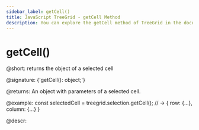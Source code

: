 ```yaml
---
sidebar_label: getCell()
title: JavaScript TreeGrid - getCell Method 
description: You can explore the getCell method of TreeGrid in the documentation of the DHTMLX JavaScript UI library. Browse developer guides and API reference, try out code examples and live demos, and download a free 30-day evaluation version of DHTMLX Suite.
---
```


# getCell()

@short: returns the object of a selected cell

@signature: {'getCell(): object;'}

@returns:
An object with parameters of a selected cell.

@example:
const selectedCell = treegrid.selection.getCell();
// -> { row: {…}, column: {…} }

@descr:

[comment]: # (@related: treegrid/usage_selection.md#getting-object-of-a-selected-cell)

[comment]: # (@relatedapi: treegrid/api/selection/selection_enable_method.md)
